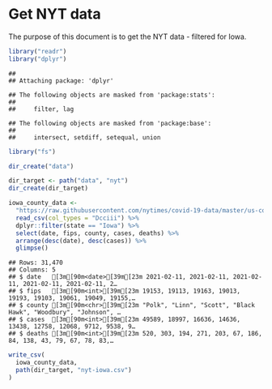 Get NYT data
================

The purpose of this document is to get the NYT data - filtered for Iowa.

``` r
library("readr")
library("dplyr")
```

    ## 
    ## Attaching package: 'dplyr'

    ## The following objects are masked from 'package:stats':
    ## 
    ##     filter, lag

    ## The following objects are masked from 'package:base':
    ## 
    ##     intersect, setdiff, setequal, union

``` r
library("fs")
```

``` r
dir_create("data")

dir_target <- path("data", "nyt")
dir_create(dir_target)
```

``` r
iowa_county_data <- 
  "https://raw.githubusercontent.com/nytimes/covid-19-data/master/us-counties.csv" %>%
  read_csv(col_types = "Dcciii") %>%
  dplyr::filter(state == "Iowa") %>%
  select(date, fips, county, cases, deaths) %>%
  arrange(desc(date), desc(cases)) %>%
  glimpse()
```

    ## Rows: 31,470
    ## Columns: 5
    ## $ date   [3m[90m<date>[39m[23m 2021-02-11, 2021-02-11, 2021-02-11, 2021-02-11, 2021-02-11, 2…
    ## $ fips   [3m[90m<int>[39m[23m 19153, 19113, 19163, 19013, 19193, 19103, 19061, 19049, 19155,…
    ## $ county [3m[90m<chr>[39m[23m "Polk", "Linn", "Scott", "Black Hawk", "Woodbury", "Johnson", …
    ## $ cases  [3m[90m<int>[39m[23m 49589, 18997, 16636, 14636, 13438, 12758, 12068, 9712, 9538, 9…
    ## $ deaths [3m[90m<int>[39m[23m 520, 303, 194, 271, 203, 67, 186, 84, 138, 43, 79, 67, 78, 83,…

``` r
write_csv(
  iowa_county_data,
  path(dir_target, "nyt-iowa.csv")
)
```
